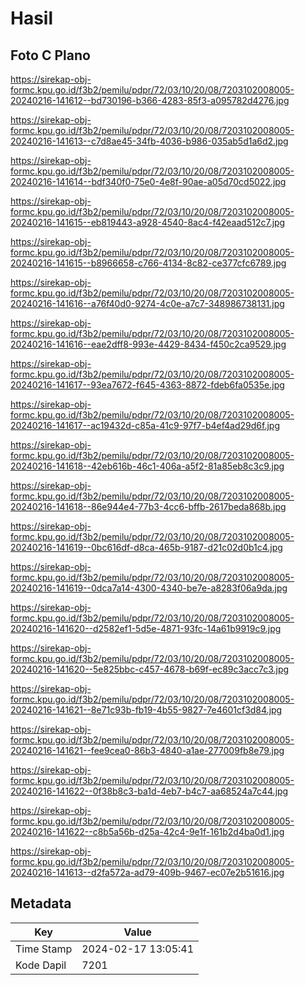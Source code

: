 # Hasil

## Foto C Plano

https://sirekap-obj-formc.kpu.go.id/f3b2/pemilu/pdpr/72/03/10/20/08/7203102008005-20240216-141612--bd730196-b366-4283-85f3-a095782d4276.jpg

https://sirekap-obj-formc.kpu.go.id/f3b2/pemilu/pdpr/72/03/10/20/08/7203102008005-20240216-141613--c7d8ae45-34fb-4036-b986-035ab5d1a6d2.jpg

https://sirekap-obj-formc.kpu.go.id/f3b2/pemilu/pdpr/72/03/10/20/08/7203102008005-20240216-141614--bdf340f0-75e0-4e8f-90ae-a05d70cd5022.jpg

https://sirekap-obj-formc.kpu.go.id/f3b2/pemilu/pdpr/72/03/10/20/08/7203102008005-20240216-141615--eb819443-a928-4540-8ac4-f42eaad512c7.jpg

https://sirekap-obj-formc.kpu.go.id/f3b2/pemilu/pdpr/72/03/10/20/08/7203102008005-20240216-141615--b8966658-c766-4134-8c82-ce377cfc6789.jpg

https://sirekap-obj-formc.kpu.go.id/f3b2/pemilu/pdpr/72/03/10/20/08/7203102008005-20240216-141616--a76f40d0-9274-4c0e-a7c7-348986738131.jpg

https://sirekap-obj-formc.kpu.go.id/f3b2/pemilu/pdpr/72/03/10/20/08/7203102008005-20240216-141616--eae2dff8-993e-4429-8434-f450c2ca9529.jpg

https://sirekap-obj-formc.kpu.go.id/f3b2/pemilu/pdpr/72/03/10/20/08/7203102008005-20240216-141617--93ea7672-f645-4363-8872-fdeb6fa0535e.jpg

https://sirekap-obj-formc.kpu.go.id/f3b2/pemilu/pdpr/72/03/10/20/08/7203102008005-20240216-141617--ac19432d-c85a-41c9-97f7-b4ef4ad29d6f.jpg

https://sirekap-obj-formc.kpu.go.id/f3b2/pemilu/pdpr/72/03/10/20/08/7203102008005-20240216-141618--42eb616b-46c1-406a-a5f2-81a85eb8c3c9.jpg

https://sirekap-obj-formc.kpu.go.id/f3b2/pemilu/pdpr/72/03/10/20/08/7203102008005-20240216-141618--86e944e4-77b3-4cc6-bffb-2617beda868b.jpg

https://sirekap-obj-formc.kpu.go.id/f3b2/pemilu/pdpr/72/03/10/20/08/7203102008005-20240216-141619--0bc616df-d8ca-465b-9187-d21c02d0b1c4.jpg

https://sirekap-obj-formc.kpu.go.id/f3b2/pemilu/pdpr/72/03/10/20/08/7203102008005-20240216-141619--0dca7a14-4300-4340-be7e-a8283f06a9da.jpg

https://sirekap-obj-formc.kpu.go.id/f3b2/pemilu/pdpr/72/03/10/20/08/7203102008005-20240216-141620--d2582ef1-5d5e-4871-93fc-14a61b9919c9.jpg

https://sirekap-obj-formc.kpu.go.id/f3b2/pemilu/pdpr/72/03/10/20/08/7203102008005-20240216-141620--5e825bbc-c457-4678-b69f-ec89c3acc7c3.jpg

https://sirekap-obj-formc.kpu.go.id/f3b2/pemilu/pdpr/72/03/10/20/08/7203102008005-20240216-141621--8e71c93b-fb19-4b55-9827-7e4601cf3d84.jpg

https://sirekap-obj-formc.kpu.go.id/f3b2/pemilu/pdpr/72/03/10/20/08/7203102008005-20240216-141621--fee9cea0-86b3-4840-a1ae-277009fb8e79.jpg

https://sirekap-obj-formc.kpu.go.id/f3b2/pemilu/pdpr/72/03/10/20/08/7203102008005-20240216-141622--0f38b8c3-ba1d-4eb7-b4c7-aa68524a7c44.jpg

https://sirekap-obj-formc.kpu.go.id/f3b2/pemilu/pdpr/72/03/10/20/08/7203102008005-20240216-141622--c8b5a56b-d25a-42c4-9e1f-161b2d4ba0d1.jpg

https://sirekap-obj-formc.kpu.go.id/f3b2/pemilu/pdpr/72/03/10/20/08/7203102008005-20240216-141613--d2fa572a-ad79-409b-9467-ec07e2b51616.jpg


## Metadata

| Key        | Value               |
| ---------- | ------------------- |
| Time Stamp | 2024-02-17 13:05:41 |
| Kode Dapil | 7201                |




